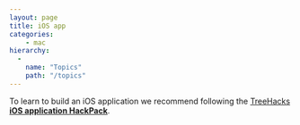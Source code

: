 ```yaml
---
layout: page
title: iOS app
categories:
    - mac
hierarchy:
  -
    name: "Topics"
    path: "/topics"
---
```


To learn to build an iOS application we recommend following the
[TreeHacks][treehacks] **[iOS application HackPack][hackpack]**.

[treehacks]: https://treehacks.com
[hackpack]: https://github.com/TreeHacks/hackpack-ios
